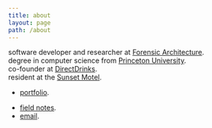 ```yaml
---
title: about
layout: page
path: /about
---
```


software developer and researcher at [Forensic Architecture](https://www.forensic-architecture.org/).        
degree in computer science from [Princeton University](https://www.princeton.edu/).    
co-founder at [DirectDrinks](https://directdrinks.com.au/).   
resident at the [Sunset Motel](http://www.sunsetmo.tel/).      


 * [portfolio](/portfolio).
 <!-- * [resume](/resume). -->
 * [field notes](/).
 * [email](mailto:lachlankermode@live.com).
